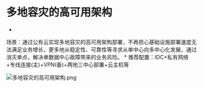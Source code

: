 # **多地容灾的高可用架构**

* 
场景：通过公有云实现多地容灾的高可用架构部署，不再担心基础设施部署速度无法满足业务增长，更多地从稳定性、可靠性等寻求从单中心向多中心化发展，通过消灭单点，解决单数据中心故障带来的业务风险。
* 
推荐配置：IDC+私有网络+专线连接(主)+VPN(备)+两地三中心部署+云主机等

![多地容灾的高可用架构.png](https://img1.jcloudcs.com/cms/7b4c58e5-0550-4888-a288-748506acf31420180119112550.png)